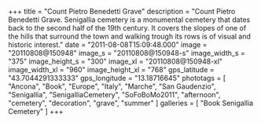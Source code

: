 +++
title = "Count Pietro Benedetti Grave"
description = "Count Pietro Benedetti Grave. Senigallia cemetery is a monumental cemetery that dates back to the second half of the 19th century. It covers the slopes of one of the hills that surround the town and walking trough its rows is of visual and historic interest."
date = "2011-08-08T15:09:48.000"
image = "20110808@150948"
image_s = "20110808@150948-s"
image_width_s = "375"
image_height_s = "300"
image_xl = "20110808@150948-xl"
image_width_xl = "960"
image_height_xl = "768"
gps_latitude = "43.7044291333333"
gps_longitude = "13.18716645"
phototags = [ "Ancona", "Book", "Europe", "Italy", "Marche", "San Gaudenzio", "Senigallia", "SenigalliaCemetery", "SoFoBoMo2011", "afternoon", "cemetery", "decoration", "grave", "summer" ]
galleries = [ "Book Senigallia Cemetery" ]
+++

